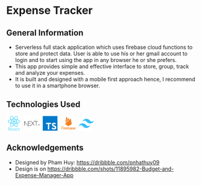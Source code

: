 # Expense Tracker


## General Information
- Serverless full stack application which uses firebase cloud functions to store and protect data. User is able to use his or her gmail account to login and to start using the app in any browser he or she prefers. 
- This app provides simple and effective interface to store, group, track and analyze your expenses.
- It is built and designed with a mobile first approach hence, I recommend to use it in a smartphone browser.  

## Technologies Used
<div>
  <img src="https://github.com/devicons/devicon/blob/master/icons/react/react-original-wordmark.svg" title="React" alt="React" width="40" height="40"/>&nbsp;
  <img src="https://github.com/devicons/devicon/blob/master/icons/nextjs/nextjs-original-wordmark.svg" title="NextJs" alt="NextJs" width="40" height="40"/>&nbsp;
    <img src="https://github.com/devicons/devicon/blob/master/icons/typescript/typescript-original.svg" title="TypeScript" alt="TypeScript" width="40" height="40"/>&nbsp;
  <img src="https://github.com/devicons/devicon/blob/master/icons/firebase/firebase-plain-wordmark.svg" title="Firebase" alt="Firebase" width="40" height="40"/>&nbsp;
    <img src="https://github.com/devicons/devicon/blob/master/icons/tailwindcss/tailwindcss-plain.svg"  title="TailwindCSS" alt="TailwindCSS" width="40" height="40"/>&nbsp;
</div>

## Acknowledgements
- Designed by Pham Huy: https://dribbble.com/pnhathuy09
- Design is on https://dribbble.com/shots/11895982-Budget-and-Expense-Manager-App

